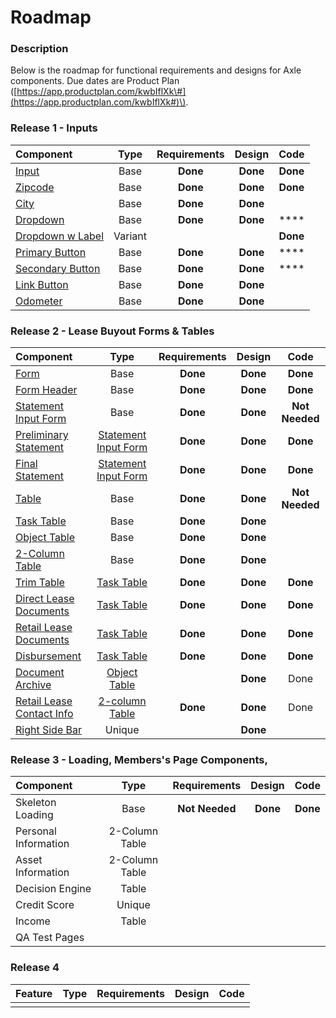 # Roadmap

### Description

Below is the roadmap for functional requirements and designs for Axle components. Due dates are Product Plan \([https://app.productplan.com/kwbIflXk\#](https://app.productplan.com/kwbIflXk#)\).

### Release 1 - Inputs

| Component | Type | Requirements | Design | Code |
| :--- | :---: | :---: | :---: | :---: |
| [Input](../components/input/) | Base | **Done** | **Done** | **Done** |
| [Zipcode ](../components/input/zipcode.md) | Base  | **Done** | **Done** | **Done** |
| [City ](../components/input/city.md) | Base  | **Done** | **Done** |  |
| [Dropdown](../components/dropdown/) | Base  | **Done** | **Done** | \*\*\*\* |
| [Dropdown w Label](../components/dropdown/dropdown-with-label.md) | Variant |  |  | **Done** |
| [Primary Button](../components/button/primary-button.md) | Base  | **Done** | **Done** | \*\*\*\* |
| [Secondary Button](../components/button/secondary-button.md) | Base  | **Done** | **Done** | \*\*\*\* |
| [Link Button](../components/button/link-button.md) | Base  | **Done** | **Done** |  |
| [Odometer](../components/input/odometer-mileage.md) | Base  | **Done** | **Done** |  |

### Release 2 - Lease Buyout Forms & Tables

| Component | Type | Requirements | Design | Code |
| :--- | :---: | :---: | :---: | :---: |
| [Form](../components/form/) | Base  | **Done** | **Done** | **Done** |
| [Form Header](../components/headers/header/) | Base  | **Done** | **Done** | **Done** |
| [Statement Input Form](../components/form/preliminary-and-final-statements.md) | Base | **Done** | **Done** | **Not Needed** |
| [Preliminary Statement](../templates/form-templates/statement-input-form-templates/lbo-preliminary-statement.md) | [Statement Input Form](../components/form/preliminary-and-final-statements.md) | **Done** | **Done** | **Done** |
| [Final Statement](../templates/form-templates/statement-input-form-templates/final-statement.md) | [Statement Input Form](../components/form/preliminary-and-final-statements.md) | **Done** | **Done** | **Done** |
| [Table](../components/task-tables/) | Base | **Done** | **Done** | **Not Needed** |
| [Task Table](../components/task-tables/task-table.md) | Base | **Done** | **Done** |  |
| [Object Table](../components/task-tables/object-table.md) | Base | **Done** | **Done** |  |
| [2-Column Table](../components/task-tables/contact-table.md) | Base | **Done** | **Done** |  |
| [Trim Table](../templates/table-templates/task-table-templates/trim.md) | [Task Table](../components/task-tables/task-table.md) | **Done** | **Done** | **Done** |
| [Direct Lease Documents](../templates/table-templates/task-table-templates/direct-lease-documents.md) | [Task Table](../components/task-tables/task-table.md) | **Done** | **Done** | **Done** |
| [Retail Lease Documents](../templates/table-templates/task-table-templates/retail-lease-documents.md) | [Task Table](../components/task-tables/task-table.md) | **Done** | **Done** | **Done** |
| [Disbursement](../templates/table-templates/task-table-templates/disbursement.md) | [Task Table](../components/task-tables/task-table.md) | **Done** | **Done** | **Done** |
| [Document Archive](../templates/table-templates/object-table-templates/archive.md) | [Object Table](../components/task-tables/object-table.md) |  | **Done** | Done |
| [Retail Lease Contact Info](../templates/table-templates/2-column-table-templates/retail-lease-contact-info.md) | [2-column Table](../components/task-tables/contact-table.md) | **Done** | **Done** | Done |
| [Right Side Bar](../components/right-side-bar.md) | Unique |  | **Done** |  |

### Release 3 - Loading, Members's Page Components, 

| Component | Type | Requirements | Design | Code |
| :--- | :---: | :---: | :---: | :---: |
| Skeleton Loading | Base | **Not** **Needed** | **Done** | **Done** |
| Personal Information | 2-Column Table |  |  |  |
| Asset Information | 2-Column Table |  |  |  |
| Decision Engine | Table |  |  |  |
| Credit Score | Unique |  |  |  |
| Income | Table |  |  |  |
| QA Test Pages |  |  |  |  |

### Release 4

| Feature | Type | Requirements | Design | Code |
| :--- | :---: | :---: | :---: | :--- |
|  |  |  |  |  |

